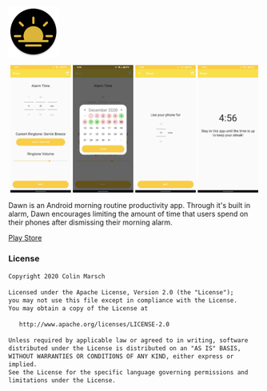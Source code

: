 <img width="100" height="100" src="https://github.com/colinmarsch/dawn/raw/main/resources/icon.png?raw=true">

<p align="center">
  <img width="24%" src="https://github.com/colinmarsch/dawn/raw/main/resources/main.jpg?raw=true">
  <img width="24%" src="https://github.com/colinmarsch/dawn/raw/main/resources/streak_dialog.jpg?raw=true">
  <img width="24%" src="https://github.com/colinmarsch/dawn/raw/main/resources/use.jpg?raw=true">
  <img width="24%" src="https://github.com/colinmarsch/dawn/raw/main/resources/stay.jpg?raw=true">
</p>

Dawn is an Android morning routine productivity app. Through it's built in alarm, Dawn encourages limiting the amount of time that users spend
on their phones after dismissing their morning alarm.

[Play Store](https://play.google.com/store/apps/details?id=me.colinmarsch.dawn)

### License
```
Copyright 2020 Colin Marsch

Licensed under the Apache License, Version 2.0 (the "License");
you may not use this file except in compliance with the License.
You may obtain a copy of the License at

   http://www.apache.org/licenses/LICENSE-2.0

Unless required by applicable law or agreed to in writing, software
distributed under the License is distributed on an "AS IS" BASIS,
WITHOUT WARRANTIES OR CONDITIONS OF ANY KIND, either express or implied.
See the License for the specific language governing permissions and
limitations under the License.
```
